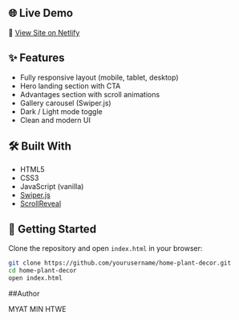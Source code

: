 ## 🌐 Live Demo

🔗 [View Site on Netlify](https://homeplantbymyat.netlify.app/)

<!-- ## 📷 Screenshots -->

<!--![screenshot](screenshot.png) optional: add a screenshot image -->

## ✨ Features

- Fully responsive layout (mobile, tablet, desktop)
- Hero landing section with CTA
- Advantages section with scroll animations
- Gallery carousel (Swiper.js)
- Dark / Light mode toggle
- Clean and modern UI

## 🛠️ Built With

- HTML5
- CSS3
- JavaScript (vanilla)
- [Swiper.js](https://swiperjs.com/)
- [ScrollReveal](https://scrollrevealjs.org/)


## 🚀 Getting Started

Clone the repository and open `index.html` in your browser:

```bash
git clone https://github.com/yourusername/home-plant-decor.git
cd home-plant-decor
open index.html
```

##Author

MYAT MIN HTWE
